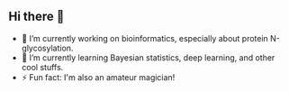 ## Hi there 👋

- 🔭 I’m currently working on bioinformatics, especially about protein N-glycosylation.
- 🌱 I’m currently learning Bayesian statistics, deep learning, and other cool stuffs.
- ⚡ Fun fact: I'm also an amateur magician!
